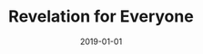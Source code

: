 ---
date: 2019-01-01
dateYear: 2019
isbn: 9780664227975
title: Revelation for Everyone
description: "N. T. Wright has undertaken a tremendous task: to provide guides to all the books of the New Testament, and to include in them his own translation of the entire text. Each short passage is followed by a highly readable discussion, with background information, useful explanations and suggestions, and thoughts as to how the text can be relevant to our lives today. A glossary is included at the back of the book. The series is suitable for group study, personal study, or daily devotions."
cover: cover-revelation-for-everyone.jpg
coverGoogle: https://books.google.com/books/content?id=L2TcDLZ83qwC&printsec=frontcover&img=1&zoom=1&edge=curl&source=gbs_api
pageCount: 241
authors: N. T. Wright
publishers: Presbyterian Publishing Corp
published: 2011-01-01
publishedYear: 2010
shelves:
- non-fiction
---